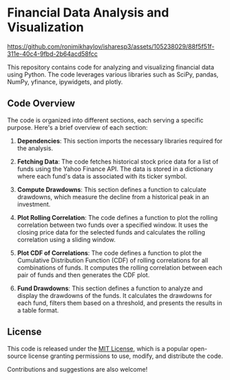 # Financial Data Analysis and Visualization



https://github.com/ronimikhaylov/isharesp3/assets/105238029/88f5f51f-311e-40c4-9fbd-2b64acd58fcc



This repository contains code for analyzing and visualizing financial data using Python. The code leverages various libraries such as SciPy, pandas, NumPy, yfinance, ipywidgets, and plotly.

## Code Overview

The code is organized into different sections, each serving a specific purpose. Here's a brief overview of each section:

1. **Dependencies**: This section imports the necessary libraries required for the analysis.

2. **Fetching Data**: The code fetches historical stock price data for a list of funds using the Yahoo Finance API. The data is stored in a dictionary where each fund's data is associated with its ticker symbol.

3. **Compute Drawdowns**: This section defines a function to calculate drawdowns, which measure the decline from a historical peak in an investment.

4. **Plot Rolling Correlation**: The code defines a function to plot the rolling correlation between two funds over a specified window. It uses the closing price data for the selected funds and calculates the rolling correlation using a sliding window.

5. **Plot CDF of Correlations**: The code defines a function to plot the Cumulative Distribution Function (CDF) of rolling correlations for all combinations of funds. It computes the rolling correlation between each pair of funds and then generates the CDF plot.

6. **Fund Drawdowns**: This section defines a function to analyze and display the drawdowns of the funds. It calculates the drawdowns for each fund, filters them based on a threshold, and presents the results in a table format.

## License

This code is released under the [MIT License]([LICENSE](https://opensource.org/license/mit/)), which is a popular open-source license granting permissions to use, modify, and distribute the code.

Contributions and suggestions are also welcome!
